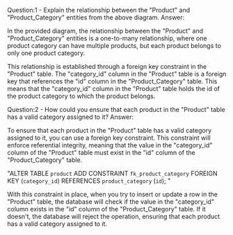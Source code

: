 Question:1 - Explain the relationship between the "Product" and "Product_Category" entities from the above diagram.
Answer:

In the provided diagram, the relationship between the "Product" and "Product_Category" entities is a one-to-many relationship, where one product category can have multiple products, but each product belongs to only one product category.

This relationship is established through a foreign key constraint in the "Product" table. The "category_id" column in the "Product" table is a foreign key that references the "id" column in the "Product_Category" table. This means that the "category_id" column in the "Product" table holds the id of the product category to which the product belongs.

Question:2 - How could you ensure that each product in the "Product" table has a valid category assigned to it?
Answer:

To ensure that each product in the "Product" table has a valid category assigned to it, you can use a foreign key constraint. This constraint will enforce referential integrity, meaning that the value in the "category_id" column of the "Product" table must exist in the "id" column of the "Product_Category" table.

"ALTER TABLE `product`
ADD CONSTRAINT `fk_product_category`
FOREIGN KEY (`category_id`)
REFERENCES `product_category` (`id`);
"

With this constraint in place, when you try to insert or update a row in the "Product" table, the database will check if the value in the "category_id" column exists in the "id" column of the "Product_Category" table. If it doesn't, the database will reject the operation, ensuring that each product has a valid category assigned to it.